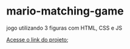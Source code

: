 # mario-matching-game
jogo utilizando 3 figuras com HTML, CSS e JS

[Acesse o link do projeto](https://viniciusdeab.github.io/mario-matching-game/);
